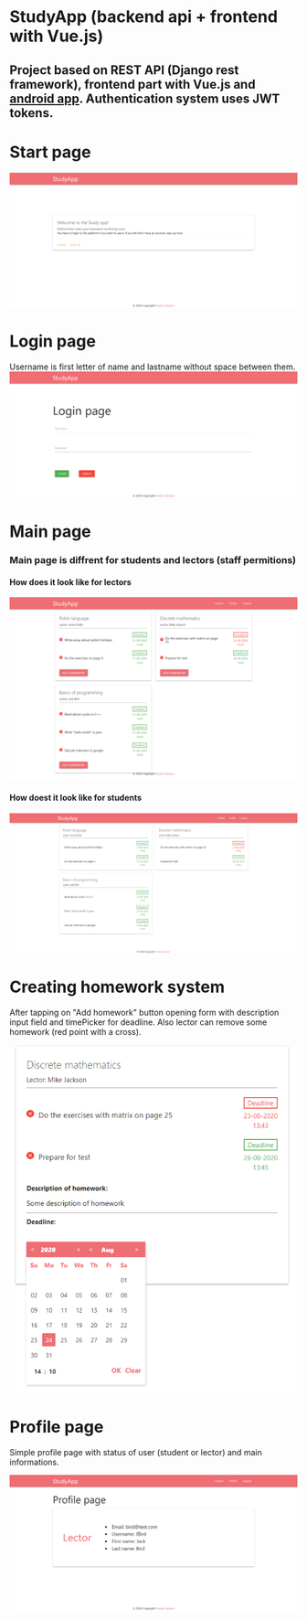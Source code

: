 # StudyApp (backend api + frontend with Vue.js)
## Project based on REST API (Django rest framework), frontend part with Vue.js and [android app](https://github.com/G33kFreak/eCoinMobile). Authentication system uses JWT tokens.  

# Start page
![](welcomePage.png)

# Login page
Username is first letter of name and lastname without space between them.
![](loginPage.png)

# Main page
### Main page is diffrent for students and lectors (staff permitions)
#### How does it look like for lectors
![](mainPage.png)
#### How doest it look like for students 
![](mainPageStudent.png)

# Creating homework system
After tapping on "Add homework" button opening form with description input field and timePicker for deadline.
Also lector can remove some homework (red point with a cross).

![](addHomework.png)

# Profile page
Simple profile page with status of user (student or lector) and main informations.

![](profilePage.png)
